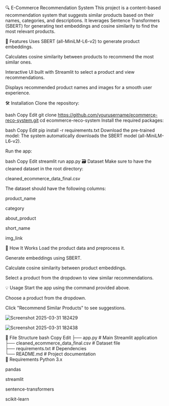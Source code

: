 🔍 E-Commerce Recommendation System
This project is a content-based recommendation system that suggests similar products based on their names, categories, and descriptions. It leverages Sentence Transformers (SBERT) for generating text embeddings and cosine similarity to find the most relevant products.

🚀 Features
Uses SBERT (all-MiniLM-L6-v2) to generate product embeddings.

Calculates cosine similarity between products to recommend the most similar ones.

Interactive UI built with Streamlit to select a product and view recommendations.

Displays recommended product names and images for a smooth user experience.

🛠️ Installation
Clone the repository:

bash
Copy
Edit
git clone https://github.com/yourusername/ecommerce-reco-system.git
cd ecommerce-reco-system
Install the required packages:

bash
Copy
Edit
pip install -r requirements.txt
Download the pre-trained model:
The system automatically downloads the SBERT model (all-MiniLM-L6-v2).

Run the app:

bash
Copy
Edit
streamlit run app.py
🗃️ Dataset
Make sure to have the cleaned dataset in the root directory:

cleaned_ecommerce_data_final.csv

The dataset should have the following columns:

product_name

category

about_product

short_name

img_link

📝 How It Works
Load the product data and preprocess it.

Generate embeddings using SBERT.

Calculate cosine similarity between product embeddings.

Select a product from the dropdown to view similar recommendations.

💡 Usage
Start the app using the command provided above.

Choose a product from the dropdown.

Click "Recommend Similar Products" to see suggestions.

![Screenshot 2025-03-31 182429](https://github.com/user-attachments/assets/706f3d43-2a98-48d6-a360-31eaf90195a0)


![Screenshot 2025-03-31 182438](https://github.com/user-attachments/assets/e1e3fb9d-921f-4a7c-9aa7-a0186ee26cf5)




📂 File Structure
bash
Copy
Edit
├── app.py                   # Main Streamlit application  
├── cleaned_ecommerce_data_final.csv  # Dataset file  
├── requirements.txt         # Dependencies  
└── README.md                # Project documentation  
📝 Requirements
Python 3.x

pandas

streamlit

sentence-transformers

scikit-learn

